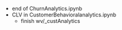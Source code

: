 * end of ChurnAnalytics.ipynb
* CLV in CustomerBehavioralanalytics.ipynb
  * finish wv/_custAnalytics